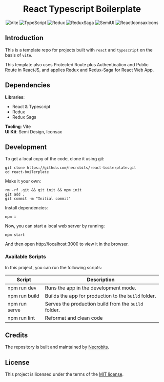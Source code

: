 <div align="center">

# React Typescript Boilerplate 

<p>

![Vite](https://img.shields.io/badge/-Vite%20^2.6.4-646cff?logo=vite&logoColor=white)
![TypeScript](https://img.shields.io/badge/-TypeScript%20^4.3.2-blue?logo=typescript&logoColor=white)
![Redux](https://img.shields.io/badge/-Redux%20^4.1.2-white?logo=redux&logoColor=646cff)
![ReduxSaga](https://img.shields.io/badge/-Redux%20Saga%20^1.1.3-yellowgreen?logo=reduxsaga&logoColor=white)
![SemiUI](https://img.shields.io/badge/-Semi%20UI%20^2.1.5-important?logo=semiui)
![ReactIconsaxIcons](https://img.shields.io/badge/-React%20Iconsax%20Icons%20^1.0.1-inactive?logo=iconsax)

</p>

</div>


## Introduction


This is a template repo for projects built with `react` and `typescript` on the basis of `vite`.

This template also uses Protected Route plus Authentication and Public Route in ReactJS, and applies Redux and Redux-Saga for React Web App.

## Dependencies
**Libraries**:
- React & Typescript
- Redux
- Redux Saga

**Tooling**: Vite  
**UI Kit**: Semi Design, Iconsax

## Development

To get a local copy of the code, clone it using git:

```
git clone https://github.com/necrobits/react-boilerplate.git
cd react-boilerplate
```

Make it your own:

```
rm -rf .git && git init && npm init
git add .
git commit -m "Initial commit"
```


Install dependencies:

```
npm i
```

Now, you can start a local web server by running:

```
npm start
```

And then open http://localhost:3000 to view it in the browser.

### Available Scripts

In this project, you can run the following scripts:

| Script        | Description                                          |
| ------------- |------------------------------------------------------|
| npm run dev   | Runs the app in the development mode.                |
| npm run build | Builds the app for production to the `build` folder. |
| npm run serve | Serves the production build from the `build` folder. |
| npm run lint  | Reformat and clean code                              |

## Credits

The repository is built and maintained by [Necrobits](https://necrobits.github.io/).

## License

This project is licensed under the terms of the [MIT license](https://github.com/necrobits/react-boilerplate/blob/main/LICENSE).
